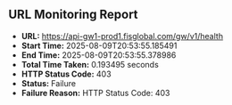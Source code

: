 ## URL Monitoring Report

- **URL:** https://api-gw1-prod1.fisglobal.com/gw/v1/health
- **Start Time:** 2025-08-09T20:53:55.185491
- **End Time:** 2025-08-09T20:53:55.378986
- **Total Time Taken:** 0.193495 seconds
- **HTTP Status Code:** 403
- **Status:** Failure
- **Failure Reason:** HTTP Status Code: 403
